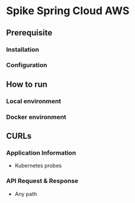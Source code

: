 # Spike Spring Cloud AWS

## Prerequisite

### Installation

### Configuration

## How to run

### Local environment

### Docker environment

## CURLs

### Application Information

- Kubernetes probes

### API Request & Response

- Any path